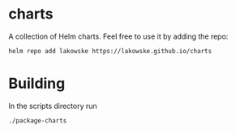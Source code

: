 # charts

A collection of Helm charts.  Feel free to use it by adding the repo:

```bash
helm repo add lakowske https://lakowske.github.io/charts
```

# Building

In the scripts directory run

```bash
./package-charts
```


